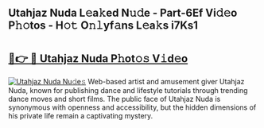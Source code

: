 ## Utahjaz Nuda L𝚎a𝚔ed N𝚞𝚍e - Part-6Ef Vi𝚍𝚎o P𝚑𝚘tos - H𝚘𝚝 O𝚗𝚕yf𝚊ns L𝚎a𝚔s i7Ks1

# <h2><a href="http://kfefdh.oniu.top/?m=Utahjaz+Nuda">🔗👉 🔴 Utahjaz Nuda P𝚑ot𝚘𝚜 V𝚒d𝚎o</a></h2>

[![Utahjaz Nuda Nu𝚍e𝚜](https://i.imgur.com/0qMVB7G.gif)](http://kfefdh.oniu.top/?m=Utahjaz+Nuda)
Web-based artist and amusement giver Utahjaz Nuda, known for publishing dance and lifestyle tutorials through trending dance moves and short films. The public face of Utahjaz Nuda is synonymous with openness and accessibility, but the hidden dimensions of his private life remain a captivating mystery.  
